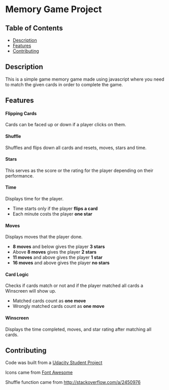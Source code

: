 # Memory Game Project

## Table of Contents

* [Description](#Description)
* [Features](#Features)
* [Contributing](#contributing)

## Description

This is a simple game memory game made using javascript where you need to match the given cards in order to complete the game.

## Features

#### Flipping Cards

Cards can be faced up or down if a player clicks on them.

#### Shuffle

Shuffles and flips down all cards and resets, moves, stars and time.

#### Stars

This serves as the score or the rating for the player depending on their performance.

#### Time

Displays time for the player.

- Time starts only if the player **flips a card**
- Each minute costs the player **one star**

#### Moves

Displays moves that the player done.

- **8 moves** and below gives the player **3 stars**
- Above **8 moves** gives the player **2 stars**
- **11 moves** and above gives the player **1 star**
- **16 moves** and above gives the player **no stars**

#### Card Logic

Checks if cards match or not and if the player matched all cards a Winscreen will show up.

- Matched cards count as **one move**
- Wrongly matched cards count as **one move**

#### Winscreen

Displays the time completed, moves, and star rating after matching all cards.

## Contributing

Code was built from a [Udacity Student Project](https://github.com/udacity/fend-project-memory-game)

Icons came from [Font Awesome](https://fontawesome.com/)

Shuffle function came from http://stackoverflow.com/a/2450976
